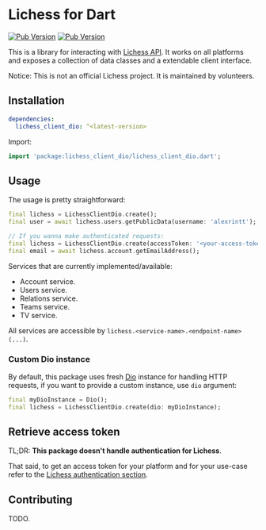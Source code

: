 # Lichess for Dart

[![Pub Version](https://img.shields.io/pub/v/lichess_client_dio)](https://pub.dev/packages/lichess_client_dio) [![Pub Version](https://img.shields.io/pub/points/lichess_client_dio)](https://pub.dev/packages/lichess_client)

This is a library for interacting with [Lichess API](https://lichess.org/api). It works on all platforms and exposes a collection of data classes and a extendable client interface.

Notice: This is not an official Lichess project. It is maintained by volunteers.

## Installation

```yaml
dependencies:
  lichess_client_dio: ^<latest-version>
```

Import:

```dart
import 'package:lichess_client_dio/lichess_client_dio.dart';
```

## Usage

The usage is pretty straightforward:

```dart
final lichess = LichessClientDio.create();
final user = await lichess.users.getPublicData(username: 'alexrintt');

// If you wanna make authenticated requests:
final lichess = LichessClientDio.create(accessToken: '<your-access-token>');
final email = await lichess.account.getEmailAddress();
```

Services that are currently implemented/available:

- Account service.
- Users service.
- Relations service.
- Teams service.
- TV service.

All services are accessible by `lichess.<service-name>.<endpoint-name>(...)`.

### Custom Dio instance

By default, this package uses fresh [Dio](https://pub.dev/packages/dio) instance for handling HTTP requests, if you want to provide a custom instance, use `dio` argument:

```dart
final myDioInstance = Dio();
final lichess = LichessClientDio.create(dio: myDioInstance);
```

## Retrieve access token

TL;DR: **This package doesn't handle authentication for Lichess**.

That said, to get an access token for your platform and for your use-case refer to the [Lichess authentication section](https://lichess.org/api#section/Introduction/Authentication).

## Contributing

TODO.